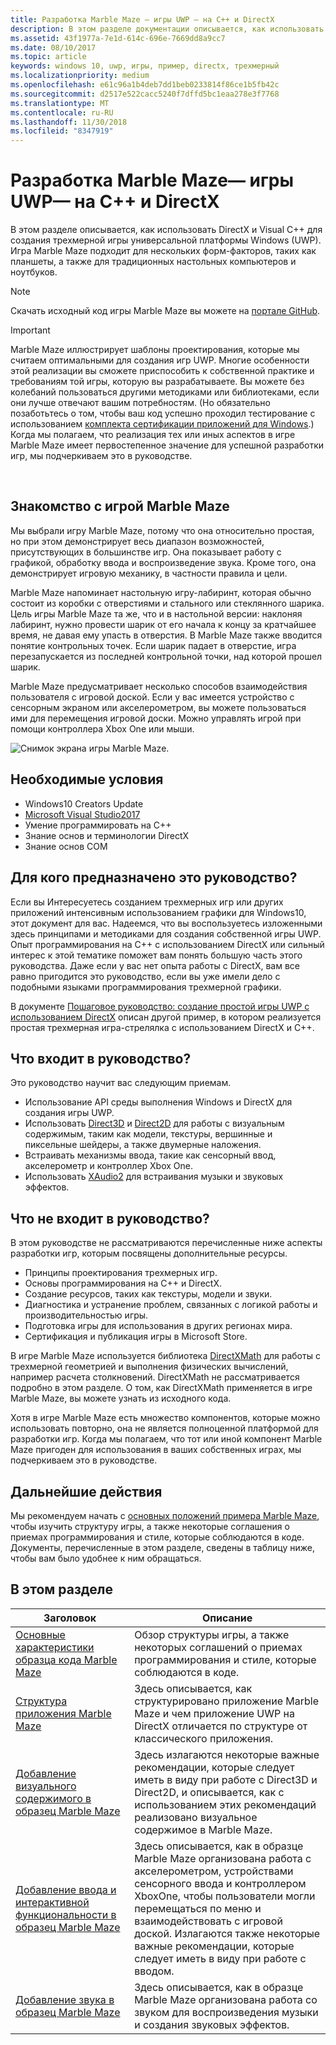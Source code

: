 ```yaml
---
title: Разработка Marble Maze — игры UWP — на C++ и DirectX
description: В этом разделе документации описывается, как использовать DirectX и Visual C++ для создания трехмерной игры универсальной платформы Windows (UWP).
ms.assetid: 43f1977a-7e1d-614c-696e-7669dd8a9cc7
ms.date: 08/10/2017
ms.topic: article
keywords: windows 10, uwp, игры, пример, directx, трехмерный
ms.localizationpriority: medium
ms.openlocfilehash: e61c96a1b4deb7dd1beb0233814f86ce1b5fb42c
ms.sourcegitcommit: d2517e522cacc5240f7dffd5bc1eaa278e3f7768
ms.translationtype: MT
ms.contentlocale: ru-RU
ms.lasthandoff: 11/30/2018
ms.locfileid: "8347919"
---
```

# <a name="developing-marble-maze-a-uwp-game-in-c-and-directx"></a>Разработка Marble Maze— игры UWP— на C++ и DirectX




В этом разделе описывается, как использовать DirectX и Visual C++ для создания трехмерной игры универсальной платформы Windows (UWP). Игра Marble Maze подходит для нескольких форм-факторов, таких как планшеты, а также для традиционных настольных компьютеров и ноутбуков.

> [!NOTE]
> Скачать исходный код игры Marble Maze вы можете на [портале GitHub](http://go.microsoft.com/fwlink/?LinkId=624011).

> [!IMPORTANT]
> Marble Maze иллюстрирует шаблоны проектирования, которые мы считаем оптимальными для создания игр UWP. Многие особенности этой реализации вы сможете приспособить к собственной практике и требованиям той игры, которую вы разрабатываете. Вы можете без колебаний пользоваться другими методиками или библиотеками, если они лучше отвечают вашим потребностям. (Но обязательно позаботьтесь о том, чтобы ваш код успешно проходил тестирование с использованием [комплекта сертификации приложений для Windows](https://docs.microsoft.com/windows/uwp/debug-test-perf/windows-app-certification-kit).) Когда мы полагаем, что реализация тех или иных аспектов в игре Marble Maze имеет первостепенное значение для успешной разработки игр, мы подчеркиваем это в руководстве.

 

## <a name="introducing-marble-maze"></a>Знакомство с игрой Marble Maze


Мы выбрали игру Marble Maze, потому что она относительно простая, но при этом демонстрирует весь диапазон возможностей, присутствующих в большинстве игр. Она показывает работу с графикой, обработку ввода и воспроизведение звука. Кроме того, она демонстрирует игровую механику, в частности правила и цели.

Marble Maze напоминает настольную игру-лабиринт, которая обычно состоит из коробки с отверстиями и стального или стеклянного шарика. Цель игры Marble Maze та же, что и в настольной версии: наклоняя лабиринт, нужно провести шарик от его начала к концу за кратчайшее время, не давая ему упасть в отверстия. В Marble Maze также вводится понятие контрольных точек. Если шарик падает в отверстие, игра перезапускается из последней контрольной точки, над которой прошел шарик.

Marble Maze предусматривает несколько способов взаимодействия пользователя с игровой доской. Если у вас имеется устройство с сенсорным экраном или акселерометром, вы можете пользоваться ими для перемещения игровой доски. Можно управлять игрой при помощи контроллера Xbox One или мыши.

![Снимок экрана игры Marble Maze.](images/marblemaze-2.png)

## <a name="prerequisites"></a>Необходимые условия


-   Windows10 Creators Update
-   [Microsoft Visual Studio2017](https://www.visualstudio.com/downloads/)
-   Умение программировать на C++
-   Знание основ и терминологии DirectX
-   Знание основ COM

## <a name="who-should-read-this"></a>Для кого предназначено это руководство?


Если вы Интересуетесь созданием трехмерных игр или других приложений интенсивным использованием графики для Windows10, этот документ для вас. Надеемся, что вы воспользуетесь изложенными здесь принципами и методиками для создания собственной игры UWP. Опыт программирования на C++ с использованием DirectX или сильный интерес к этой тематике поможет вам понять большую часть этого руководства. Даже если у вас нет опыта работы с DirectX, вам все равно пригодится это руководство, если вы уже имели дело с подобными языками программирования трехмерной графики.

В документе [Пошаговое руководство: создание простой игры UWP с использованием DirectX](tutorial--create-your-first-uwp-directx-game.md) описан другой пример, в котором реализуется простая трехмерная игра-стрелялка с использованием DirectX и C++.

## <a name="what-this-documentation-covers"></a>Что входит в руководство?


Это руководство научит вас следующим приемам.

-   Использование API среды выполнения Windows и DirectX для создания игры UWP.
-   Использовать [Direct3D](https://msdn.microsoft.com/library/windows/desktop/ff476080) и [Direct2D](https://msdn.microsoft.com/library/windows/desktop/dd370990) для работы с визуальным содержимым, таким как модели, текстуры, вершинные и пиксельные шейдеры, а также двумерные наложения.
-   Встраивать механизмы ввода, такие как сенсорный ввод, акселерометр и контроллер Xbox One.
-   Использовать [XAudio2](https://msdn.microsoft.com/library/windows/desktop/hh405049) для встраивания музыки и звуковых эффектов.

## <a name="what-this-documentation-does-not-cover"></a>Что не входит в руководство?


В этом руководстве не рассматриваются перечисленные ниже аспекты разработки игр, которым посвящены дополнительные ресурсы.

-   Принципы проектирования трехмерных игр.
-   Основы программирования на C++ и DirectX.
-   Создание ресурсов, таких как текстуры, модели и звуки.
-   Диагностика и устранение проблем, связанных с логикой работы и производительностью игры.
-   Подготовка игры для использования в других регионах мира.
-   Сертификация и публикация игры в Microsoft Store.

В игре Marble Maze используется библиотека [DirectXMath](https://msdn.microsoft.com/library/windows/desktop/hh437833) для работы с трехмерной геометрией и выполнения физических вычислений, например расчета столкновений. DirectXMath не рассматривается подробно в этом разделе. О том, как DirectXMath применяется в игре Marble Maze, вы можете узнать из исходного кода.

Хотя в игре Marble Maze есть множество компонентов, которые можно использовать повторно, она не является полноценной платформой для разработки игр. Когда мы полагаем, что тот или иной компонент Marble Maze пригоден для использования в ваших собственных играх, мы подчеркиваем это в руководстве.

## <a name="next-steps"></a>Дальнейшие действия


Мы рекомендуем начать с [основных положений примера Marble Maze](marble-maze-sample-fundamentals.md), чтобы изучить структуру игры, а также некоторые соглашения о приемах программирования и стиле, которые соблюдаются в коде. Документы, перечисленные в этом разделе, сведены в таблицу ниже, чтобы вам было удобнее к ним обращаться.

## <a name="in-this-section"></a>В этом разделе


| Заголовок                                                                                                                    | Описание                                                                                                                                                                                                                                        |
|--------------------------------------------------------------------------------------------------------------------------|----------------------------------------------------------------------------------------------------------------------------------------------------------------------------------------------------------------------------------------------------|
| [Основные характеристики образца кода Marble Maze](marble-maze-sample-fundamentals.md)                                                   | Обзор структуры игры, а также некоторых соглашений о приемах программирования и стиле, которые соблюдаются в коде.                                                                                                                                 |
| [Структура приложения Marble Maze](marble-maze-application-structure.md)                                               | Здесь описывается, как структурировано приложение Marble Maze и чем приложение UWP на DirectX отличается по структуре от классического приложения.                                                                                    |
| [Добавление визуального содержимого в образец Marble Maze](adding-visual-content-to-the-marble-maze-sample.md)                   | Здесь излагаются некоторые важные рекомендации, которые следует иметь в виду при работе с Direct3D и Direct2D, и описывается, как с использованием этих рекомендаций реализовано визуальное содержимое в Marble Maze.                                                                           |
| [Добавление ввода и интерактивной функциональности в образец Marble Maze](adding-input-and-interactivity-to-the-marble-maze-sample.md) | Здесь описывается, как в образце Marble Maze организована работа с акселерометром, устройствами сенсорного ввода и контроллером XboxOne, чтобы пользователи могли перемещаться по меню и взаимодействовать с игровой доской. Излагаются также некоторые важные рекомендации, которые следует иметь в виду при работе с вводом. |
| [Добавление звука в образец Marble Maze](adding-audio-to-the-marble-maze-sample.md)                                     | Здесь описывается, как в образце Marble Maze организована работа со звуком для воспроизведения музыки и создания звуковых эффектов.                                                                                                                                                  |

 

 

 




